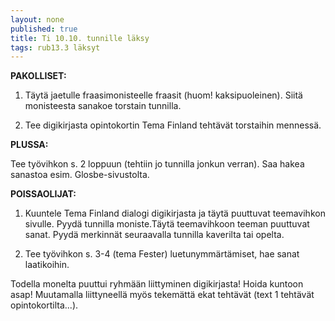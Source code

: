 ```yaml
---
layout: none
published: true
title: Ti 10.10. tunnille läksy
tags: rub13.3 läksyt
---
```

**PAKOLLISET:**

1. Täytä jaetulle fraasimonisteelle fraasit (huom! kaksipuoleinen). Siitä monisteesta sanakoe torstain tunnilla.

2. Tee digikirjasta opintokortin Tema Finland tehtävät torstaihin mennessä.

**PLUSSA:**

Tee työvihkon s. 2 loppuun (tehtiin jo tunnilla jonkun verran). Saa hakea sanastoa esim. Glosbe-sivustolta.

**POISSAOLIJAT:**

1. Kuuntele Tema Finland dialogi digikirjasta ja täytä puuttuvat teemavihkon sivulle. Pyydä tunnilla moniste.Täytä teemavihkoon teeman puuttuvat sanat. Pyydä merkinnät seuraavalla tunnilla kaverilta tai opelta.

2. Tee työvihkon s. 3-4 (tema Fester) luetunymmärtämiset, hae sanat laatikoihin.

Todella monelta puuttui ryhmään liittyminen digikirjasta! Hoida kuntoon asap! Muutamalla liittyneellä myös tekemättä ekat tehtävät (text 1 tehtävät opintokortilta...).
